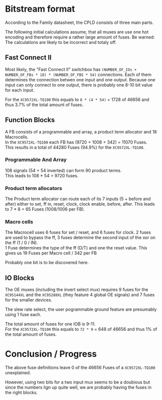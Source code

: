 # Bitstream format

According to the Family datasheet, the CPLD consists of three main parts.

The following initial calculations assume, that all muxes are use one hot encoding and therefore require a rather large amount of fuses. Be warned: The calculations are likely to be incorrect and totaly off.

## Fast Connect II

Most likely, the "Fast Connect II" switchbox has `(NUMBER_OF_IOs + NUMBER_OF_FBs * 18) * (NUMBER_OF_FBS * 54)` connections. Each of them determines the connection betwen one input and one output. Because one input can only connect to one output, there is probably one 8-10 bit value for each input.

For the `XC9572XL-TQ100` this equals to `8 * (4 * 54)` = 1728 of 46656 and thus 3.7% of the total amount of fuses.

## Function Blocks

A FB consists of a programmable and array, a product term allocator and 18 Macrocells.  
In the `XC9572XL-TQ100` each FB has (9720 + 1008 + 342) = 11070 Fuses.  
This results in a total of 44280 Fuses (94.9%) for the `XC9572XL-TQ100`.

### Programmable And Array

108 signals (54 + 54 inverted) can form 90 product terms.  
This leads to 108 * 54 = 9720 fuses.

### Product term allocators

The Product term allocator can route each of its 7 inputs (5 + before and after) either to set, ff in, reset, clock, clock enable, before, after. This leads to 7 * 8 = 65 Fuses (1008/1006 per FB).

### Macro cells

The Macrocell uses 6 fuses for set / reset, and 6 fuses for clock.
2 fuses are used to bypass the ff, 3 fuses determine the second input of the xor on the ff (1 / 0 / IN).  
1 Fuse determines the type of the ff (D/T) and one the reset value.
This gives us 19 Fuses per Macro cell / 342 per FB

Probably one bit is to be discovered here.

## IO Blocks

The OE muxes (including the invert select mux) requires 9 fuses for the `XC95144XL` and the `XC95288XL` (they feature 4 global OE signals) and 7 fuses for the smaller devices.

The slew rate select, the user pogrammable ground feature are presumably using 1 fuse each.

The total amount of fuses for one IOB is 9-11.  
For the `XC9572XL-TQ100` this equals to `72 * 9` = 648 of 46656 and thus 1% of the total amount of fuses.

# Conclusion / Progress

The above fuse definitions leave 0 of the 46656 Fuses of a `XC9572XL-TQ100` unexplained.

However, using two bits for a two input mux seems to be a doubious but since the numbers lign up quite well, we are probably having the fuses in the right blocks.
